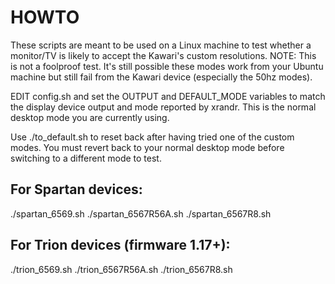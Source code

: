 # HOWTO

These scripts are meant to be used on a Linux machine to test whether a
monitor/TV is likely to accept the Kawari's custom resolutions.  NOTE: This
is not a foolproof test.  It's still possible these modes work from your
Ubuntu machine but still fail from the Kawari device (especially the 50hz
modes).

EDIT config.sh and set the OUTPUT and DEFAULT_MODE variables
to match the display device output and mode reported by 
xrandr.  This is the normal desktop mode you are currently using.

Use ./to_default.sh to reset back after having tried one of the
custom modes.  You must revert back to your normal desktop mode
before switching to a different mode to test.

## For Spartan devices:

./spartan_6569.sh
./spartan_6567R56A.sh
./spartan_6567R8.sh

## For Trion devices (firmware 1.17+):

./trion_6569.sh
./trion_6567R56A.sh
./trion_6567R8.sh

